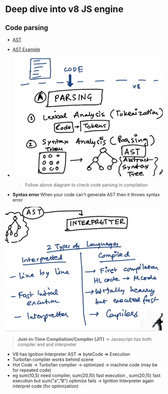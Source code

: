 # Deep dive into v8 JS engine

## Code parsing

- [AST](https://astexplorer.net/)
- [AST Example](../js/01-08-Deep-dive-into-v8-JS-engine/ast.json)
- ![Image](../img/code-parsing.png)

  > Follow above diagram to check code parsing in compilation

- **Syntax error** When your code can't generate AST then it throws syntax error

![complier interpreter difference](../img/complier-interpreter-difference.png)

> **Just-in-Time Compilation/Compiler (JIT)** -> Javascript has both compiler and and interpreter

- V8 has Ignition Interpreter AST => byteCode => Execution
- Turbofan complier works behind scene
- Hot Code -> Turbofan complier -> optimized -> machine code (may be for repeated code)
- eg sum(10,5) need complier, sum(20,10) fast execution , sum(20,15) fast execution but sum("a","B") optimize fails -> Ignition Interpreter again interpret code (for optimization)
